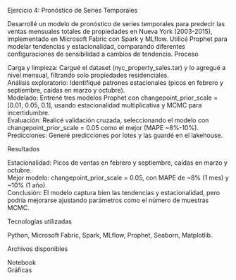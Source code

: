 Ejercicio 4: Pronóstico de Series Temporales

Desarrollé un modelo de pronóstico de series temporales para predecir las ventas mensuales totales de propiedades en Nueva York (2003-2015), implementado en Microsoft Fabric con Spark y MLflow. Utilicé Prophet para modelar tendencias y estacionalidad, comparando diferentes configuraciones de sensibilidad a cambios de tendencia.
Proceso

Carga y limpieza: Cargué el dataset (nyc_property_sales.tar) y lo agregué a nivel mensual, filtrando solo propiedades residenciales.  
Análisis exploratorio: Identifiqué patrones estacionales (picos en febrero y septiembre, caídas en marzo y octubre).  
Modelado: Entrené tres modelos Prophet con changepoint_prior_scale = [0.01, 0.05, 0.1], usando estacionalidad multiplicativa y MCMC para incertidumbre.  
Evaluación: Realicé validación cruzada, seleccionando el modelo con changepoint_prior_scale = 0.05 como el mejor (MAPE ~8%-10%).  
Predicciones: Generé predicciones por lotes y las guardé en el lakehouse.

Resultados

Estacionalidad: Picos de ventas en febrero y septiembre, caídas en marzo y octubre.  
Mejor modelo: changepoint_prior_scale = 0.05, con MAPE de ~8% (1 mes) y ~10% (1 año).  
Conclusión: El modelo captura bien las tendencias y estacionalidad, pero podría mejorarse ajustando parámetros como el número de muestras MCMC.

Tecnologías utilizadas

Python, Microsoft Fabric, Spark, MLflow, Prophet, Seaborn, Matplotlib.

Archivos disponibles

Notebook  
Gráficas

